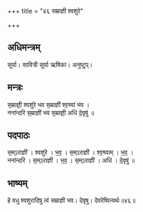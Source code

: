 +++
title = "४६ सम्राज्ञी श्वशुरे"

+++
## अधिमन्त्रम्
सूर्या। सावित्री सूर्या ऋषिका। अनुष्टुप्।

## मन्त्रः
स॒म्राज्ञी॒ श्वशु॑रे भव स॒म्राज्ञी॑ श्व॒श्र्वां भ॑व ।  
नना॑न्दरि स॒म्राज्ञी॑ भव स॒म्राज्ञी॒ अधि॑ दे॒वृषु॑ ॥

## पदपाठः
स॒म्ऽराज्ञी॑ । श्वशु॑रे । भ॒व॒ । स॒म्ऽराज्ञी॑ । श्व॒श्र्वाम् । भ॒व॒ ।  
नना॑न्दरि । स॒म्ऽराज्ञी॑ । भ॒व॒ । स॒म्ऽराज्ञी॑ । अधि॑ । दे॒वृषु॑ ॥

## भाष्यम्
हे वधु श्वशुरादिषु त्वं सम्राज्ञी भव। देवृषु। देवरेष्वित्यर्थः॥४६॥